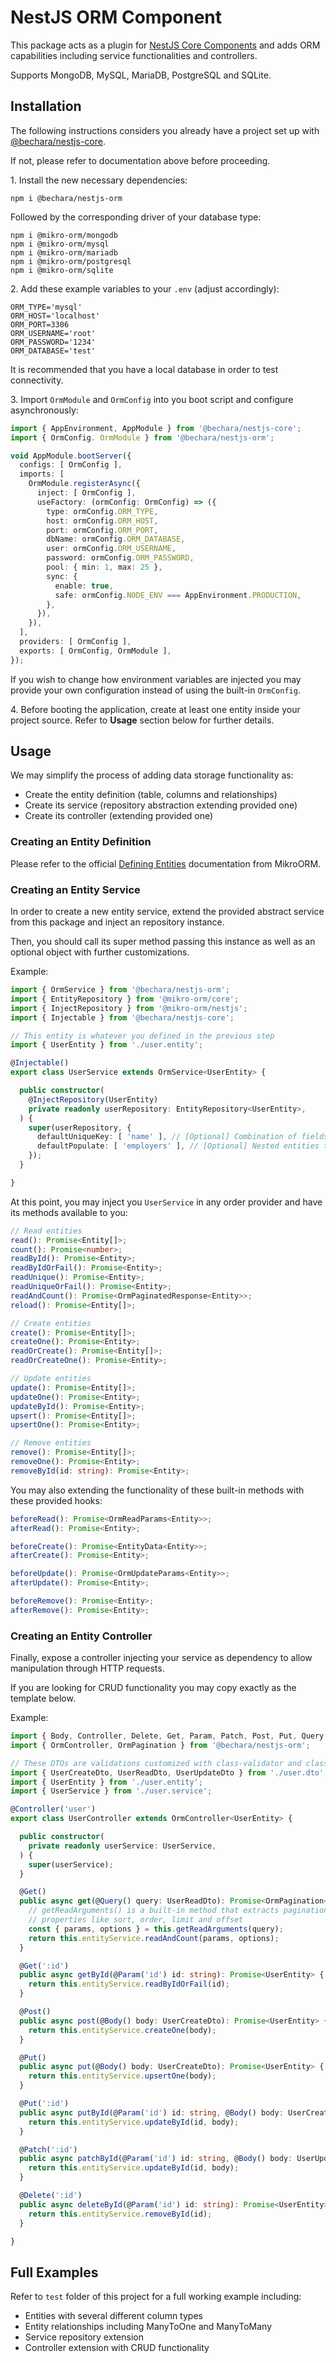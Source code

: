 # NestJS ORM Component

This package acts as a plugin for [NestJS Core Components](https://github.com/etienne-bechara/nestjs-core) and adds ORM capabilities including service functionalities and controllers.

Supports MongoDB, MySQL, MariaDB, PostgreSQL and SQLite.

## Installation

The following instructions considers you already have a project set up with [@bechara/nestjs-core](https://www.npmjs.com/package/@bechara/nestjs-core).

If not, please refer to documentation above before proceeding.


1\. Install the new necessary dependencies:

```
npm i @bechara/nestjs-orm
```

Followed by the corresponding driver of your database type:

```
npm i @mikro-orm/mongodb
npm i @mikro-orm/mysql
npm i @mikro-orm/mariadb
npm i @mikro-orm/postgresql
npm i @mikro-orm/sqlite
```


2\. Add these example variables to your `.env` (adjust accordingly):

```
ORM_TYPE='mysql'
ORM_HOST='localhost'
ORM_PORT=3306
ORM_USERNAME='root'
ORM_PASSWORD='1234'
ORM_DATABASE='test'
```

It is recommended that you have a local database in order to test connectivity.

3\. Import `OrmModule` and `OrmConfig` into you boot script and configure asynchronously:

```ts
import { AppEnvironment, AppModule } from '@bechara/nestjs-core';
import { OrmConfig. OrmModule } from '@bechara/nestjs-orm';

void AppModule.bootServer({
  configs: [ OrmConfig ],
  imports: [
    OrmModule.registerAsync({
      inject: [ OrmConfig ],
      useFactory: (ormConfig: OrmConfig) => ({
        type: ormConfig.ORM_TYPE,
        host: ormConfig.ORM_HOST,
        port: ormConfig.ORM_PORT,
        dbName: ormConfig.ORM_DATABASE,
        user: ormConfig.ORM_USERNAME,
        password: ormConfig.ORM_PASSWORD,
        pool: { min: 1, max: 25 },
        sync: {
          enable: true,
          safe: ormConfig.NODE_ENV === AppEnvironment.PRODUCTION,
        },
      }),
    }),
  ],
  providers: [ OrmConfig ],
  exports: [ OrmConfig, OrmModule ],
});
```

If you wish to change how environment variables are injected you may provide your own configuration instead of using the built-in `OrmConfig`.

4\. Before booting the application, create at least one entity inside your project source. Refer to **Usage** section below for further details.


## Usage

We may simplify the process of adding data storage functionality as:
- Create the entity definition (table, columns and relationships)
- Create its service (repository abstraction extending provided one)
- Create its controller (extending provided one)

### Creating an Entity Definition

Please refer to the official [Defining Entities](https://mikro-orm.io/docs/defining-entities) documentation from MikroORM.

### Creating an Entity Service

In order to create a new entity service, extend the provided abstract service from this package and inject an repository instance.

Then, you should call its super method passing this instance as well as an optional object with further customizations.

Example:

```ts
import { OrmService } from '@bechara/nestjs-orm';
import { EntityRepository } from '@mikro-orm/core';
import { InjectRepository } from '@mikro-orm/nestjs';
import { Injectable } from '@bechara/nestjs-core';

// This entity is whatever you defined in the previous step 
import { UserEntity } from './user.entity';

@Injectable()
export class UserService extends OrmService<UserEntity> {

  public constructor(
    @InjectRepository(UserEntity)
    private readonly userRepository: EntityRepository<UserEntity>,
  ) {
    super(userRepository, {
      defaultUniqueKey: [ 'name' ], // [Optional] Combination of fields to enable entity upsert
      defaultPopulate: [ 'employers' ], // [Optional] Nested entities to automatic load when no 'populate' option is provided
    });
  }

}
```

At this point, you may inject you `UserService` in any order provider and have its methods available to you:

```ts
// Read entities
read(): Promise<Entity[]>;
count(): Promise<number>;
readById(): Promise<Entity>;
readByIdOrFail(): Promise<Entity>;
readUnique(): Promise<Entity>;
readUniqueOrFail(): Promise<Entity>;
readAndCount(): Promise<OrmPaginatedResponse<Entity>>;
reload(): Promise<Entity[]>;

// Create entities
create(): Promise<Entity[]>;
createOne(): Promise<Entity>;
readOrCreate(): Promise<Entity[]>;
readOrCreateOne(): Promise<Entity>;

// Update entities
update(): Promise<Entity[]>;
updateOne(): Promise<Entity>;
updateById(): Promise<Entity>;
upsert(): Promise<Entity[]>;
upsertOne(): Promise<Entity>;

// Remove entities
remove(): Promise<Entity[]>;
removeOne(): Promise<Entity>;
removeById(id: string): Promise<Entity>;
```

You may also extending the functionality of these built-in methods with these provided hooks:

```ts
beforeRead(): Promise<OrmReadParams<Entity>>;
afterRead(): Promise<Entity>;

beforeCreate(): Promise<EntityData<Entity>>;
afterCreate(): Promise<Entity>;

beforeUpdate(): Promise<OrmUpdateParams<Entity>>;
afterUpdate(): Promise<Entity>;

beforeRemove(): Promise<Entity>;
afterRemove(): Promise<Entity>;
```

### Creating an Entity Controller

Finally, expose a controller injecting your service as dependency to allow manipulation through HTTP requests.

If you are looking for CRUD functionality you may copy exactly as the template below.

Example:

```ts
import { Body, Controller, Delete, Get, Param, Patch, Post, Put, Query } from '@bechara/nestjs-core';
import { OrmController, OrmPagination } from '@bechara/nestjs-orm';

// These DTOs are validations customized with class-validator and class-transformer
import { UserCreateDto, UserReadDto, UserUpdateDto } from './user.dto';
import { UserEntity } from './user.entity';
import { UserService } from './user.service';

@Controller('user')
export class UserController extends OrmController<UserEntity> {

  public constructor(
    private readonly userService: UserService,
  ) {
    super(userService);
  }

  @Get()
  public async get(@Query() query: UserReadDto): Promise<OrmPagination<UserEntity>> {
    // getReadArguments() is a built-in method that extracts pagination
    // properties like sort, order, limit and offset
    const { params, options } = this.getReadArguments(query);
    return this.entityService.readAndCount(params, options);
  }

  @Get(':id')
  public async getById(@Param('id') id: string): Promise<UserEntity> {
    return this.entityService.readByIdOrFail(id);
  }

  @Post()
  public async post(@Body() body: UserCreateDto): Promise<UserEntity> {
    return this.entityService.createOne(body);
  }

  @Put()
  public async put(@Body() body: UserCreateDto): Promise<UserEntity> {
    return this.entityService.upsertOne(body);
  }

  @Put(':id')
  public async putById(@Param('id') id: string, @Body() body: UserCreateDto): Promise<UserEntity> {
    return this.entityService.updateById(id, body);
  }

  @Patch(':id')
  public async patchById(@Param('id') id: string, @Body() body: UserUpdateDto): Promise<UserEntity> {
    return this.entityService.updateById(id, body);
  }

  @Delete(':id')
  public async deleteById(@Param('id') id: string): Promise<UserEntity> {
    return this.entityService.removeById(id);
  }

}

```


## Full Examples

Refer to `test` folder of this project for a full working example including:
- Entities with several different column types
- Entity relationships including ManyToOne and ManyToMany
- Service repository extension
- Controller extension with CRUD functionality
